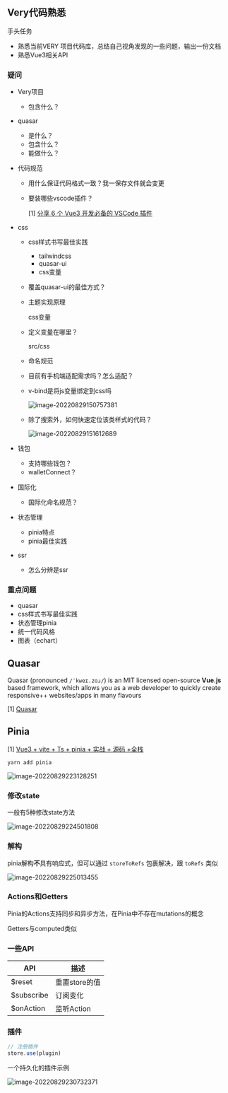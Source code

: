 ## Very代码熟悉

手头任务

- 熟悉当前VERY 项目代码库，总结自己视角发现的一些问题，输出一份文档
- 熟悉Vue3相关API

### 疑问

- Very项目

  - 包含什么？

- quasar

  - 是什么？
  - 包含什么？
  - 能做什么？

- 代码规范

  - 用什么保证代码格式一致？我一保存文件就会变更

  - 要装哪些vscode插件？

    [1] [分享 6 个 Vue3 开发必备的 VSCode 插件](https://segmentfault.com/a/1190000042293785)

- css

  - css样式书写最佳实践

    - tailwindcss
    - quasar-ui
    - css变量

  - 覆盖quasar-ui的最佳方式？

  - 主题实现原理

    css变量

  - 定义变量在哪里？

    src/css

  - 命名规范

  - 目前有手机端适配需求吗？怎么适配？

  - v-bind是将js变量绑定到css吗

    ![image-20220829150757381](https://cdn.gincool.com/imgimage-20220829150757381.png)

  - 除了搜索外，如何快速定位该类样式的代码？

    ![image-20220829151612689](https://cdn.gincool.com/imgimage-20220829151612689.png)

- 钱包

  - 支持哪些钱包？
  - walletConnect？

- 国际化

  - 国际化命名规范？

- 状态管理

  - pinia特点
  - pinia最佳实践

- ssr

  - 怎么分辨是ssr

### 重点问题

- quasar
- css样式书写最佳实践
- 状态管理pinia
- 统一代码风格
- 图表（echart）

## Quasar

Quasar (pronounced `/ˈkweɪ.zɑɹ/`) is an MIT licensed open-source **Vue.js** based framework, which allows you as a web developer to quickly create responsive++ websites/apps in many flavours

[1] [Quasar](https://quasar.dev/introduction-to-quasar)

## Pinia

[1] [Vue3 + vite + Ts + pinia + 实战 + 源码 +全栈](https://www.bilibili.com/video/BV1dS4y1y7vd?p=58&spm_id_from=pageDriver&vd_source=4065bea3d3139c3fda8b128a6a3a90a7)

```sh
yarn add pinia
```

![image-20220829223128251](https://cdn.gincool.com/img/image-20220829223128251.png)

### 修改state

一般有5种修改state方法

![image-20220829224501808](https://cdn.gincool.com/img/image-20220829224501808.png)

### 解构

pinia解构**不**具有响应式，但可以通过 `storeToRefs` 包裹解决，跟 `toRefs` 类似

![image-20220829225013455](https://cdn.gincool.com/img/image-20220829225013455.png)

### Actions和Getters

Pinia的Actions支持同步和异步方法，在Pinia中不存在mutations的概念

Getters与computed类似

### 一些API

| API        | 描述          |
| ---------- | ------------- |
| $reset     | 重置store的值 |
| $subscribe | 订阅变化      |
| $onAction  | 监听Action    |

### 插件

```ts
// 注册插件
store.use(plugin)
```

一个持久化的插件示例

![image-20220829230732371](https://cdn.gincool.com/img/image-20220829230732371.png)
